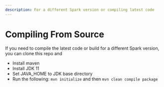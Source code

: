 ```yaml
---
description: For a different Spark version or compiling latest code
---
```


# Compiling From Source

If you need to compile the latest code or build for a different Spark version, you can clone this repo and

* Install maven
* Install JDK 11
* Set JAVA\_HOME to JDK base directory
* Run the following: `mvn initialize` and then `mvn clean compile package`


